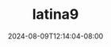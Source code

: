--- 
title: "latina9"
description: "nonton bokep latina9 gratis   new"
date: 2024-08-09T12:14:04-08:00
file_code: "mdyw96wmwa5l"
draft: false
cover: "of9hte8r7h67bedg.jpg"
tags: ["indo", "bokep-indo", "bokep-viral", "bokep-ig"]
length: 2269
fld_id: "1390641"
foldername: "Ar6"
categories: ["Ar6"]
views: 19
---
